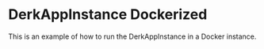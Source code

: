 # DerkAppInstance Dockerized

This is an example of how to run the DerkAppInstance in a Docker instance.